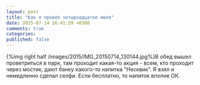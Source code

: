 ```yaml
---
layout: post
title: "Как я провёл четырнадцатое июля"
date: 2015-07-14 16:41:59 +0300
comments: true
categories: 
published: false
---
```

{%img right half /images/2015/IMG_20150714_130144.jpg%}В обед вышел проветриться в парк, там проходит какая-то акция - всем, кто проходит через мостик, дают банку какого-то напитка "Несквик". Я взял и немедленно сделал селфи. Если бесплатно, то напиток вполне ОК.